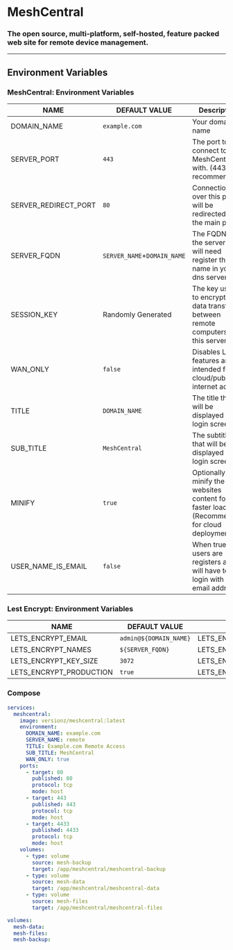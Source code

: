 # MeshCentral
###  The open source, multi-platform, self-hosted, feature packed web site for remote device management.
---
## Environment Variables

### MeshCentral: Environment Variables
NAME | DEFAULT VALUE | Description
-|-|-
DOMAIN_NAME | `example.com` | Your domain name
SERVER_PORT | `443` | The port to connect to MeshCentral with. (443 is recommended)
SERVER_REDIRECT_PORT | `80` | Connections over this port will be redirected to the main port.
SERVER_FQDN | `SERVER_NAME`+`DOMAIN_NAME` | The FQDN of the server. You will need register this name in your dns server. 
SESSION_KEY | Randomly Generated | The key used to encrypt the data transfers between remote computers and this server
WAN_ONLY | `false` | Disables LAN features and is intended for cloud/public internet access. 
TITLE | `DOMAIN_NAME` | The title that will be displayed at the login screen
SUB_TITLE | `MeshCentral` | The subtitle that will be displayed at the login screen
MINIFY | `true` | Optionally minify the websites content for faster loading. (Recommended for cloud deployments)
USER_NAME_IS_EMAIL | `false` | When true, users are registers and will have to login with their email address. 

### Lest Encrypt: Environment Variables
NAME | DEFAULT VALUE | Description
-|-|-
LETS_ENCRYPT_EMAIL | `admin@${DOMAIN_NAME}` | LETS_ENCRYPT_EMAIL
LETS_ENCRYPT_NAMES | `${SERVER_FQDN}` | LETS_ENCRYPT_NAMES
LETS_ENCRYPT_KEY_SIZE | `3072` | LETS_ENCRYPT_KEY_SIZE
LETS_ENCRYPT_PRODUCTION | `true` | LETS_ENCRYPT_PRODUCTION

### Compose
```yaml
services:
  meshcentral:
    image: versionz/meshcentral:latest
    environment:
      DOMAIN_NAME: example.com
      SERVER_NAME: remote
      TITLE: Example.com Remote Access
      SUB_TITLE: MeshCentral
      WAN_ONLY: true
    ports:
      - target: 80
        published: 80
        protocol: tcp
        mode: host
      - target: 443
        published: 443
        protocol: tcp
        mode: host
      - target: 4433
        published: 4433
        protocol: tcp
        mode: host
    volumes:
      - type: volume
        source: mesh-backup
        target: /app/meshcentral/meshcentral-backup
      - type: volume
        source: mesh-data
        target: /app/meshcentral/meshcentral-data
      - type: volume
        source: mesh-files
        target: /app/meshcentral/meshcentral-files

volumes:
  mesh-data:
  mesh-files:
  mesh-backup:
```
